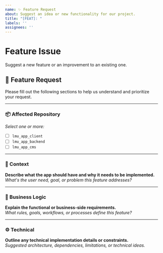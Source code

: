 ```yaml
---
name: ✨ Feature Request
about: Suggest an idea or new functionality for our project.
title: "[FEAT]: "
labels: ''
assignees: ''
---
```


# Feature Issue
Suggest a new feature or an improvement to an existing one.


## 🚀 Feature Request

Please fill out the following sections to help us understand and prioritize your request.

---

### 📦 Affected Repository

_Select one or more:_

- [ ] `lmu_app_client`
- [ ] `lmu_app_backend`
- [ ] `lmu_app_cms`

---

### 👥 Context

**Describe what the app should have and why it needs to be implemented.**  
_What's the user need, goal, or problem this feature addresses?_


---

### 🧠 Business Logic

**Explain the functional or business-side requirements.**  
_What rules, goals, workflows, or processes define this feature?_


---

### ⚙️ Technical

**Outline any technical implementation details or constraints.**  
_Suggested architecture, dependencies, limitations, or technical ideas._


